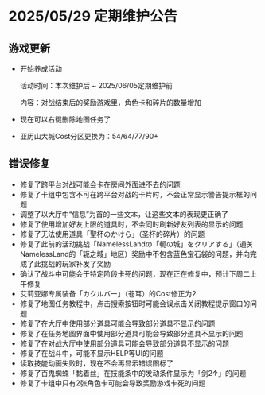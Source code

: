 # 2025/05/29 定期维护公告

## 游戏更新

- 开始养成活动

  活动时间：本次维护后 ~ 2025/06/05定期维护前

  内容：对战结束后的奖励游戏里，角色卡和碎片的数量增加

- 现在可以右键删除地图任务了

- 亚历山大城Cost分区更换为：54/64/77/90+

## 错误修复

- 修复了跨平台对战可能会卡在房间外面进不去的问题
- 修复了卡组中包含不可在跨平台对战的卡片时，不会正常显示警告提示框的问题
- 调整了以大厅中“信息”为首的一些文本，让这些文本的表现更正确了
- 修复了使用增加好友上限的道具时，不会同时刷新好友列表的显示的问题
- 修复了无法使用道具「聖杯のかけら」（圣杯的碎片）的问题
- 修复了此前的活动挑战「NamelessLandの「軛の城」をクリアする」（通关NamelessLand的「轭之城」地区）奖励中不包含蓝色宝石袋的问题，并向完成了此挑战的玩家补发了奖励
- 确认了战斗中可能会于特定阶段卡死的问题，现在正在修复中，预计下周二上午修复
- 艾莉亚娜专属装备「カクルバー」（苍耳）的Cost修正为2
- 修复了地图任务教程中，点击搜索按钮时可能会误点击关闭教程提示窗口的问题
- 修复了在大厅中使用部分道具可能会导致部分道具不显示的问题
- 修复了在任务地图界面中使用部分道具可能会导致部分道具不显示的问题
- 修复了在对战大厅中使用部分道具可能会导致部分道具不显示的问题
- 修复了在战斗中，可能不显示HELP等UI的问题
- 读取技能动画失败时，现在不会再显示错误图标了
- 修复了百鬼蜘蛛「黏着丝」在技能条中的发动条件显示为「剑2↑」的问题
- 修复了卡组中只有2张角色卡可能会导致奖励游戏卡死的问题